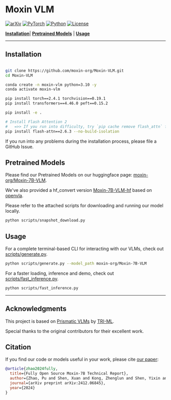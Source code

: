# Moxin VLM

[![arXiv](https://img.shields.io/badge/arXiv-2412.06845-df2a2a.svg?style=for-the-badge)](https://arxiv.org/abs/2412.06845v5)
[![PyTorch](https://img.shields.io/badge/PyTorch-2.4.1-EE4C2C.svg?style=for-the-badge&logo=pytorch)](https://pytorch.org/get-started/locally/)
[![Python](https://img.shields.io/badge/python-3.10-blue?style=for-the-badge)](https://www.python.org)
[![License](https://img.shields.io/github/license/TRI-ML/prismatic-vlms?style=for-the-badge)](LICENSE)

[**Installation**](#installation)| [**Pretrained Models**](#pretrained-models) | [**Usage**](#usage) 

---

## Installation

```bash

git clone https://github.com/moxin-org/Moxin-VLM.git
cd Moxin-VLM

conda create -n moxin-vlm python=3.10 -y
conda activate moxin-vlm

pip install torch==2.4.1 torchvision==0.19.1
pip install transformers==4.46.0 peft==0.15.2

pip install -e .

# Install Flash Attention 2 
#   =>> If you run into difficulty, try `pip cache remove flash_attn` first
pip install flash-attn==2.6.3 --no-build-isolation

```

If you run into any problems during the installation process, please file a GitHub Issue.

## Pretrained Models

Please find our Pretrained Models on our huggingface page: [moxin-org/Moxin-7B-VLM](https://huggingface.co/moxin-org/Moxin-7B-VLM).

We've also provided a hf_convert version [Moxin-7B-VLM-hf](https://huggingface.co/bobchenyx/Moxin-7B-VLM-hf) based on [openvla](https://github.com/openvla/openvla).

Please refer to the attached scripts for downloading and running our model locally.

```bash
python scripts/snapshot_download.py
```

## Usage

For a complete terminal-based CLI for interacting with our VLMs, check out [scripts/generate.py](scripts/generate.py). 
```bash
python scripts/generate.py --model_path moxin-org/Moxin-7B-VLM

```
For a faster loading, inference and demo, check out [scripts/fast_inference.py](scripts/fast_inference.py). 
```bash
python scripts/fast_inference.py

```

---

## Acknowledgments

This project is based on [Prismatic VLMs](https://github.com/TRI-ML/prismatic-vlms) by [TRI-ML](https://github.com/TRI-ML). 

Special thanks to the original contributors for their excellent work.

## Citation 
If you find our code or models useful in your work, please cite [our paper](https://arxiv.org/abs/2412.06845v5):

```bibtex
@article{zhao2024fully,
  title={Fully Open Source Moxin-7B Technical Report},
  author={Zhao, Pu and Shen, Xuan and Kong, Zhenglun and Shen, Yixin and Chang, Sung-En and Rupprecht, Timothy and Lu, Lei and Nan, Enfu and Yang, Changdi and He, Yumei and others},
  journal={arXiv preprint arXiv:2412.06845},
  year={2024}
}
```

